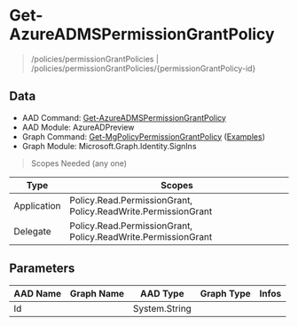 # Get-AzureADMSPermissionGrantPolicy

> /policies/permissionGrantPolicies | /policies/permissionGrantPolicies/{permissionGrantPolicy-id}

## Data

+ AAD Command: [Get-AzureADMSPermissionGrantPolicy](https://docs.microsoft.com/en-us/powershell/module/AzureADPreview/Get-AzureADMSPermissionGrantPolicy)
+ AAD Module: AzureADPreview
+ Graph Command: [Get-MgPolicyPermissionGrantPolicy](https://docs.microsoft.com/en-us/powershell/module/Microsoft.Graph.Identity.SignIns/Get-MgPolicyPermissionGrantPolicy) ([Examples](https://github.com/orgs/msgraph/discussions?discussions_q=Get-MgPolicyPermissionGrantPolicy))
+ Graph Module: Microsoft.Graph.Identity.SignIns

> Scopes Needed (any one)

|Type|Scopes|
|---|---|
|Application|Policy.Read.PermissionGrant, Policy.ReadWrite.PermissionGrant|
|Delegate|Policy.Read.PermissionGrant, Policy.ReadWrite.PermissionGrant|

## Parameters

|AAD Name|Graph Name|AAD Type|Graph Type|Infos|
|---|---|---|---|---|
|Id||System.String|||

